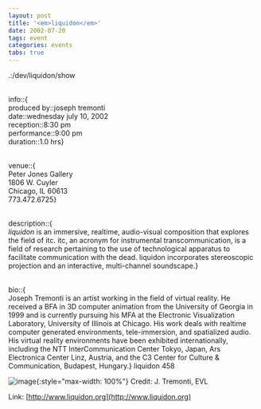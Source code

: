 ```yaml
---
layout: post
title: '<em>liquidon</em>'
date: 2002-07-20
tags: event
categories: events
tabs: true
---
```


.:/dev/liquidon/show<br><br>

info::{<br>
produced by::joseph tremonti<br>
date::wednesday july 10, 2002<br>
reception::8:30 pm<br>
performance::9:00 pm<br>
duration::1.0 hrs}<br><br>

venue::{<br>
Peter Jones Gallery<br>
1806 W. Cuyler<br>
Chicago, IL 60613<br>
773.472.6725}<br><br>

description::{<br>
<em>liquidon</em> is an immersive, realtime, audio-visual composition that explores the field of itc. itc, an acronym for instrumental transcommunication, is a field of research pertaining to the use of technological apparatus to facilitate communication with the dead. liquidon incorporates stereoscopic projection and an interactive, multi-channel soundscape.}<br><br>

bio::{<br>
Joseph Tremonti is an artist working in the field of virtual reality. He received a BFA in 3D computer animation from the University of Georgia in 1999 and is currently pursuing his MFA at the Electronic Visualization Laboratory, University of Illinois at Chicago. His work deals with realtime computer generated environments, tele-immersion, and spatialized audio. His virtual reality environments have been exhibited internationally, including the NTT InterCommunication Center Tokyo, Japan, Ars Electronica Center Linz, Austria, and the C3 Center for Culture &amp; Communication, Budapest, Hungary.}
liquidon 458

![image](https://www.evl.uic.edu/output/originals/liquidon_458.jpg-srcw.jpg){:style="max-width: 100%"}
Credit: J. Tremonti, EVL


Link: [http://www.liquidon.org](http://www.liquidon.org)
